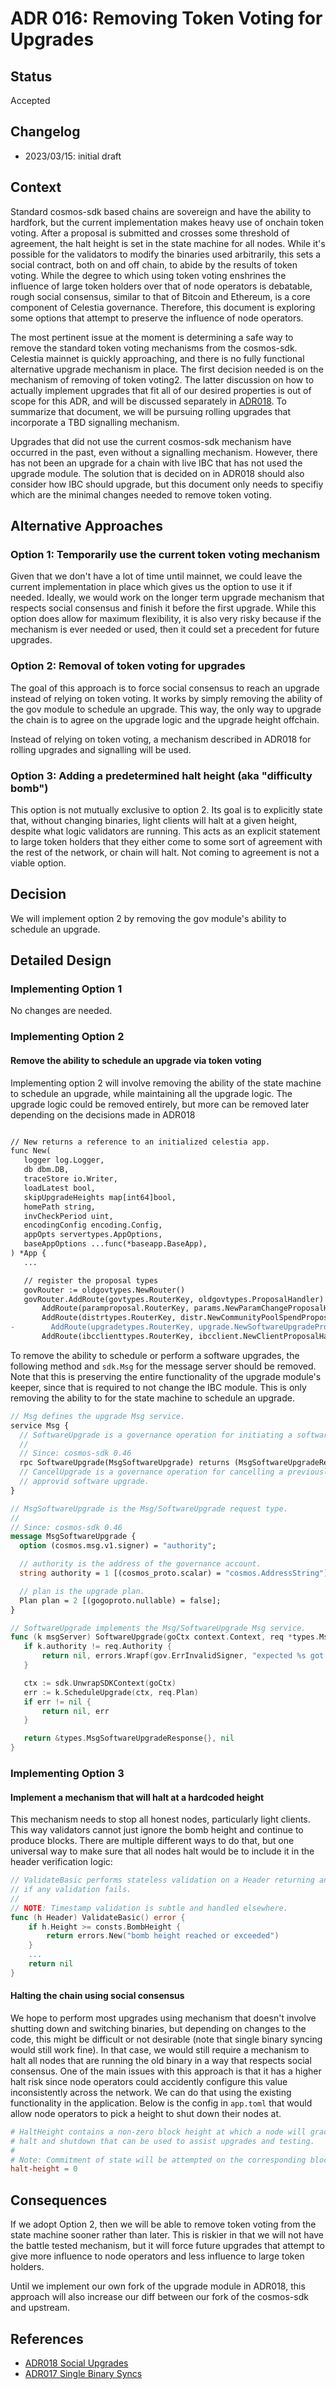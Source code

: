 # ADR 016: Removing Token Voting for Upgrades

## Status

Accepted

## Changelog

- 2023/03/15: initial draft

## Context

Standard cosmos-sdk based chains are sovereign and have the ability to hardfork,
but the current implementation makes heavy use of onchain token voting. After a
proposal is submitted and crosses some threshold of agreement, the halt height
is set in the state machine for all nodes. While it's possible for the
validators to modify the binaries used arbitrarily, this sets a social contract,
both on and off chain, to abide by the results of token voting. While the degree
to which using token voting enshrines the influence of large token holders over
that of node operators is debatable, rough social consensus, similar to that of
Bitcoin and Ethereum, is a core component of Celestia governance. Therefore,
this document is exploring some options that attempt to preserve the influence
of node operators.

The most pertinent issue at the moment is determining a safe way to remove the
standard token voting mechanisms from the cosmos-sdk. Celestia mainnet is
quickly approaching, and there is no fully functional alternative upgrade
mechanism in place. The first decision needed is on the mechanism of removing of
token voting2. The latter discussion on how to actually implement upgrades that
fit all of our desired properties is out of scope for this ADR, and will be
discussed separately in
[ADR018](https://github.com/celestiaorg/celestia-app/pull/1562). To summarize
that document, we will be pursuing rolling upgrades that incorporate a TBD
signalling mechanism.

Upgrades that did not use the current cosmos-sdk mechanism have occurred in the
past, even without a signalling mechanism. However, there has not been an
upgrade for a chain with live IBC that has not used the upgrade module. The
solution that is decided on in ADR018 should also consider how IBC should
upgrade, but this document only needs to specifiy which are the minimal changes
needed to remove token voting.

## Alternative Approaches

### Option 1: Temporarily use the current token voting mechanism

Given that we don't have a lot of time until mainnet, we could leave the current
implementation in place which gives us the option to use it if needed. Ideally,
we would work on the longer term upgrade mechanism that respects social
consensus and finish it before the first upgrade. While this option does allow
for maximum flexibility, it is also very risky because if the mechanism is ever
needed or used, then it could set a precedent for future upgrades.

### Option 2: Removal of token voting for upgrades

The goal of this approach is to force social consensus to reach an upgrade
instead of relying on token voting. It works by simply removing the ability of
the gov module to schedule an upgrade. This way, the only way to upgrade the
chain is to agree on the upgrade logic and the upgrade height offchain.

Instead of relying on token voting, a mechanism described in ADR018 for rolling
upgrades and signalling will be used.

### Option 3: Adding a predetermined halt height (aka "difficulty bomb")

This option is not mutually exclusive to option 2. Its goal is to explicitly
state that, without changing binaries, light clients will halt at a given
height, despite what logic validators are running. This acts as an explicit
statement to large token holders that they either come to some sort of agreement
with the rest of the network, or chain will halt. Not coming to agreement is not
a viable option.

## Decision

We will implement option 2 by removing the gov module's ability to schedule an
upgrade.

## Detailed Design

### Implementing Option 1

No changes are needed.

### Implementing Option 2

#### Remove the ability to schedule an upgrade via token voting

Implementing option 2 will involve removing the ability of the state machine to
schedule an upgrade, while maintaining all the upgrade logic. The upgrade logic
could be removed entirely, but more can be removed later depending on the
decisions made in ADR018

```diff

// New returns a reference to an initialized celestia app.
func New(
   logger log.Logger,
   db dbm.DB,
   traceStore io.Writer,
   loadLatest bool,
   skipUpgradeHeights map[int64]bool,
   homePath string,
   invCheckPeriod uint,
   encodingConfig encoding.Config,
   appOpts servertypes.AppOptions,
   baseAppOptions ...func(*baseapp.BaseApp),
) *App {
   ...

   // register the proposal types
   govRouter := oldgovtypes.NewRouter()
   govRouter.AddRoute(govtypes.RouterKey, oldgovtypes.ProposalHandler).
       AddRoute(paramproposal.RouterKey, params.NewParamChangeProposalHandler(app.ParamsKeeper)).
       AddRoute(distrtypes.RouterKey, distr.NewCommunityPoolSpendProposalHandler(app.DistrKeeper)).
-        AddRoute(upgradetypes.RouterKey, upgrade.NewSoftwareUpgradeProposalHandler(app.UpgradeKeeper)).
       AddRoute(ibcclienttypes.RouterKey, ibcclient.NewClientProposalHandler(app.IBCKeeper.ClientKeeper))
```

To remove the ability to schedule or perform a software upgrades, the following
method and `sdk.Msg` for the message server should be removed. Note that this is
preserving the entire functionality of the upgrade module's keeper, since that
is required to not change the IBC module. This is only removing the ability to
for the state machine to schedule an upgrade.

```proto
// Msg defines the upgrade Msg service.
service Msg {
  // SoftwareUpgrade is a governance operation for initiating a software upgrade.
  //
  // Since: cosmos-sdk 0.46
  rpc SoftwareUpgrade(MsgSoftwareUpgrade) returns (MsgSoftwareUpgradeResponse);
  // CancelUpgrade is a governance operation for cancelling a previously
  // approvid software upgrade.
}

// MsgSoftwareUpgrade is the Msg/SoftwareUpgrade request type.
//
// Since: cosmos-sdk 0.46
message MsgSoftwareUpgrade {
  option (cosmos.msg.v1.signer) = "authority";

  // authority is the address of the governance account.
  string authority = 1 [(cosmos_proto.scalar) = "cosmos.AddressString"];

  // plan is the upgrade plan.
  Plan plan = 2 [(gogoproto.nullable) = false];
}
```

```go
// SoftwareUpgrade implements the Msg/SoftwareUpgrade Msg service.
func (k msgServer) SoftwareUpgrade(goCtx context.Context, req *types.MsgSoftwareUpgrade) (*types.MsgSoftwareUpgradeResponse, error) {
   if k.authority != req.Authority {
       return nil, errors.Wrapf(gov.ErrInvalidSigner, "expected %s got %s", k.authority, req.Authority)
   }

   ctx := sdk.UnwrapSDKContext(goCtx)
   err := k.ScheduleUpgrade(ctx, req.Plan)
   if err != nil {
       return nil, err
   }

   return &types.MsgSoftwareUpgradeResponse{}, nil
}
```

### Implementing Option 3

#### Implement a mechanism that will halt at a hardcoded height

This mechanism needs to stop all honest nodes, particularly light clients. This
way validators cannot just ignore the bomb height and continue to produce
blocks. There are multiple different ways to do that, but one universal way to
make sure that all nodes halt would be to include it in the header verification
logic:

```go
// ValidateBasic performs stateless validation on a Header returning an error
// if any validation fails.
//
// NOTE: Timestamp validation is subtle and handled elsewhere.
func (h Header) ValidateBasic() error {
    if h.Height >= consts.BombHeight {
        return errors.New("bomb height reached or exceeded")
    }
    ...
    return nil
}
```

#### Halting the chain using social consensus

We hope to perform most upgrades using mechanism that doesn't involve shutting
down and switching binaries, but depending on changes to the code, this might be
difficult or not desirable (note that single binary syncing would still work
fine). In that case, we would still require a mechanism to halt all nodes that
are running the old binary in a way that respects social consensus. One of the
main issues with this approach is that it has a higher halt risk since node
operators could accidently configure this value inconsistently across the
network. We can do that using the existing functionality in the application.
Below is the config in `app.toml` that would allow node operators to pick a height
to shut down their nodes at.

```toml
# HaltHeight contains a non-zero block height at which a node will gracefully
# halt and shutdown that can be used to assist upgrades and testing.
#
# Note: Commitment of state will be attempted on the corresponding block.
halt-height = 0
```

## Consequences

If we adopt Option 2, then we will be able to remove token voting from the state
machine sooner rather than later. This is riskier in that we will not have the
battle tested mechanism, but it will force future upgrades that attempt to give
more influence to node operators and less influence to large token holders.

Until we implement our own fork of the upgrade module in ADR018, this approach
will also increase our diff between our fork of the cosmos-sdk and upstream.

## References

- [ADR018 Social Upgrades](https://github.com/celestiaorg/celestia-app/pull/1562)
- [ADR017 Single Binary Syncs](https://github.com/celestiaorg/celestia-app/pull/1521)